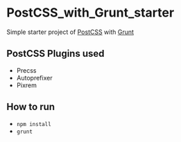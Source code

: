 # PostCSS_with_Grunt_starter
Simple starter project of [PostCSS](http://postcss.org/) with [Grunt](https://gruntjs.com/)
## PostCSS Plugins used 
* Precss
* Autoprefixer
* Pixrem
## How to run 
* `npm install`
* `grunt`
